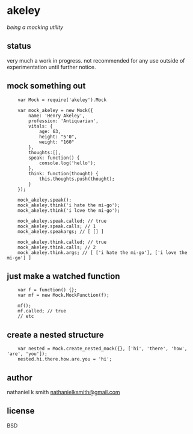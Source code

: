 # akeley

_being a mocking utility_

## status

very much a work in progress. not recommended for any use outside of
experimentation until further notice.

## mock something out

        var Mock = require('akeley').Mock

        var mock_akeley = new Mock({
            name: 'Henry Akeley',
            profession: 'Antiquarian',
            vitals: {
                age: 63,
                height: "5'0",
                weight: "160"
            },
            thoughts:[],
            speak: function() {
                console.log('hello');
            },
            think: function(thought) {
                this.thoughts.push(thought);
            }
        });

        mock_akeley.speak();
        mock_akeley.think('i hate the mi-go');
        mock_akeley.think('i love the mi-go');

        mock_akeley.speak.called; // true
        mock_akeley.speak.calls; // 1
        mock_akeley.speakargs; // [ [] ]

        mock_akeley.think.called; // true
        mock_akeley.think.calls; // 2
        mock_akeley.think.args; // [ ['i hate the mi-go'], ['i love the mi-go'] ]

## just make a watched function

        var f = function() {};
        var mf = new Mock.MockFunction(f);

        mf();
        mf.called; // true
        // etc

## create a nested structure

        var nested = Mock.create_nested_mock({}, ['hi', 'there', 'how', 'are', 'you']);
        nested.hi.there.how.are.you = 'hi';

## author

nathaniel k smith <nathanielksmith@gmail.com>

## license

BSD
